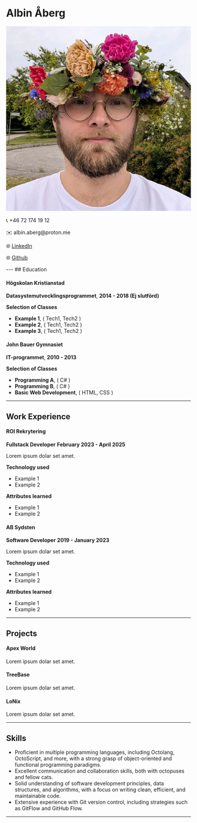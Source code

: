 # Albin Åberg

<div class="cv-header">
  <div class="cv-header--left">
    <img src="assets/profile-picture.jpg" alt="Profile Picture" class="cv-header--profile-img">
  </div>
  <div class="cv-header--right">
	<p>📞 +46 72 174 19 12</p>
	<p>✉️ albin.aberg@proton.me</p>
	<p>🌐 <a href="https://www.linkedin.com/in/albin-hans-peter-aberg/">LinkedIn</a>
	</p>
	<p>🌐 <a href="https://github.com/Lodjuret">Github</a>
	</p>
  </div>
</div>
---
## Education

#### Högskolan Kristianstad
**Datasystemutvecklingsprogrammet**, **2014 - 2018 (Ej slutförd)**

**Selection of Classes**
- **Example 1**, ( Tech1, Tech2 )
- **Example 2**, ( Tech1, Tech2 )
- **Example 3**, ( Tech1, Tech2 )

#### John Bauer Gymnasiet
**IT-programmet**, **2010 - 2013**

**Selection of Classes**
- **Programming A**, ( C# )
- **Programming B**, ( C# ) 
- **Basic Web Development**, ( HTML, CSS )

---
## Work Experience

#### ROI Rekrytering
**Fullstack Developer**
**February 2023 - April 2025**

Lorem ipsum dolar set amet.

**Technology used**
- Example 1
- Example 2

**Attributes learned**
- Example 1
- Example 2

#### AB Sydsten
**Software Developer**
**2019 - January 2023**

Lorem ipsum dolar set amet.

**Technology used**
- Example 1
- Example 2

**Attributes learned**
- Example 1
- Example 2

---
## Projects

#### Apex World
Lorem ipsum dolar set amet. 

#### TreeBase
Lorem ipsum dolar set amet. 

#### LoNix
Lorem ipsum dolar set amet.

---
## Skills

- Proficient in multiple programming languages, including Octolang, OctoScript, and more, with a strong grasp of object-oriented and functional programming paradigms.
- Excellent communication and collaboration skills, both with octopuses and fellow cats.
- Solid understanding of software development principles, data structures, and algorithms, with a focus on writing clean, efficient, and maintainable code.
- Extensive experience with Git version control, including strategies such as GitFlow and GitHub Flow.

---